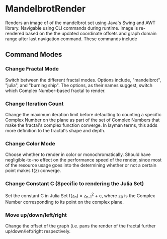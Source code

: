 # MandelbrotRender

Renders an image of of the mandelbrot set using Java's Swing and AWT library.
Navigable using CLI commands during runtime. Image is re-rendered based on the
the updated coordinate offsets and graph domain range after last navigation command. These
commands include

## Command Modes

### Change Fractal Mode

Switch between the different fractal modes. Options include, "mandelbrot", "julia", and "burning ship". The options, as their names suggest, switch which Complex Number-based fractal to render.

### Change Iteration Count

Change the maximum iteration limit before defaulting to counting a specific Complex Number on the plane as part of the set of Complex Numbers that make the fractal's complex function converge. In layman terms, this adds more definition to the fractal's shape and depth.

### Change Color Mode

Choose whether to render in color or monochromatically. Should have negligible-to-no effect on the performance speed of the render, since most of the resource usage goes into the determining whether or not a certain point makes f(z) converge.

### Change Constant C (Specific to rendering the Julia Set)

Set the constant C in Julia Set f(z<sub>n</sub>) = z<sub>n-1</sub><sup>2</sup> + c, where z<sub>0</sub> is the Complex Number corresponding to its point on the complex plane.

### 

### Move up/down/left/right
Change the offset of the graph (i.e. pans the render of the fractal further up/down/left/right
respectively. 
